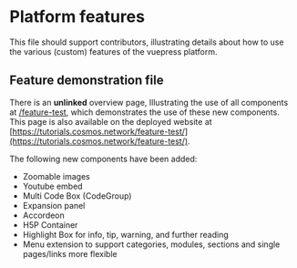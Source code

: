# Platform features

This file should support contributors, illustrating details about how to use the various (custom) features of the vuepress platform.

## Feature demonstration file

There is an **unlinked** overview page, Illustrating the use of all components at [/feature-test](/feature-test/index.md), which demonstrates the use of these new components. This page is also available on the deployed website at [https://tutorials.cosmos.network/feature-test/](https://tutorials.cosmos.network/feature-test/).

The following new components have been added:

* Zoomable images
* Youtube embed
* Multi Code Box (CodeGroup)
* Expansion panel
* Accordeon
* H5P Container
* Highlight Box for info, tip, warning, and further reading
* Menu extension to support categories, modules, sections and single pages/links more flexible

